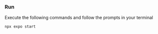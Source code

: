 ### Run

Execute the following commands and follow the prompts in your terminal

```shell
npx expo start
```
